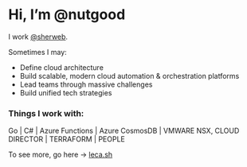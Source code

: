 # Hi, I’m @nutgood

I work [@sherweb](https://github.com/sherweb).

Sometimes I may:
- Define cloud architecture
- Build scalable, modern cloud automation & orchestration platforms
- Lead teams through massive challenges
- Build unified tech strategies

### Things I work with:
Go | C# | Azure Functions | Azure CosmosDB | VMWARE NSX, CLOUD DIRECTOR | TERRAFORM | PEOPLE 

To see more, go here -> [leca.sh](https://leca.sh)

